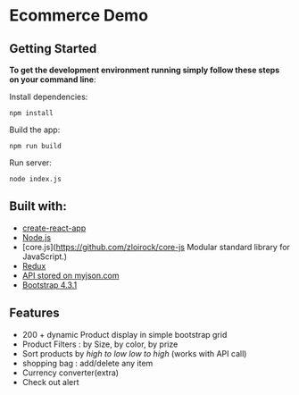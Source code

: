 # Ecommerce Demo
## Getting Started

**To get the development environment running simply follow these steps on your command line**:

Install dependencies:
```
npm install
```

Build the app:
```
npm run build
```

Run server:
```
node index.js
```

## Built with:

- [create-react-app](https://github.com/facebook/create-react-app?files=1)
- [Node.js](https://nodejs.org/en/)
- [core.js](https://github.com/zloirock/core-js  Modular standard library for JavaScript.)
- [Redux](https://redux.js.org/introduction/getting-started)
- [API stored on myjson.com](https://api.myjson.com/bins/1ek26f)
- [Bootstrap 4.3.1](http://getbootstrap.com/)


## Features

- 200 + dynamic Product display in simple bootstrap grid 
- Product Filters : by Size, by color, by prize
- Sort products by *high to low* *low to high* (works with API call)
- shopping bag : add/delete any item
- Currency converter(extra)
- Check out alert
